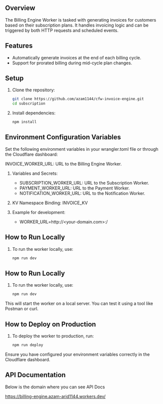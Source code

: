 ## Overview

The Billing Engine Worker is tasked with generating invoices for customers based on their subscription plans. It handles invoicing logic and can be triggered by both HTTP requests and scheduled events.

## Features

- Automatically generate invoices at the end of each billing cycle.
- Support for prorated billing during mid-cycle plan changes.

## Setup

1. Clone the repository:
   ```bash  
   git clone https://github.com/azam1144/cfw-invoice-engine.git  
   cd subscription  

2. Install dependencies:
   ```bash
   npm install

## Environment Configuration Variables
Set the following environment variables in your wrangler.toml file or through the Cloudflare dashboard:

INVOICE_WORKER_URL: URL to the Billing Engine Worker.

1. Variables and Secrets:
   - SUBSCRIPTION_WORKER_URL: URL to the Subscription Worker.
   - PAYMENT_WORKER_URL: URL to the Payment Worker.
   - NOTIFICATION_WORKER_URL: URL to the Notification Worker.

2. KV Namespace Binding:
     INVOICE_KV

2. Example for development:
   - WORKER_URL=http://<your-domain.com>:<port>/

## How to Run Locally
1. To run the worker locally, use:
    ```bash
    npm run dev

## How to Run Locally
1. To run the worker locally, use:
   ```bash
   npm run dev  

This will start the worker on a local server. You can test it using a tool like Postman or curl.


## How to Deploy on Production
1. To deploy the worker to production, run:
   ```bash
   npm run deploy  

Ensure you have configured your environment variables correctly in the Cloudflare dashboard.


## API Documentation
Below is the domain where you can see API Docs

https://billing-engine.azam-arid1144.workers.dev/
   